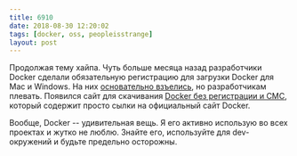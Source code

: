 ```yaml
---
title: 6910
date: 2018-08-30 12:20:02
tags: [docker, oss, peopleisstrange]
layout: post
---
```


Продолжая тему хайпа. Чуть больше месяца назад разработчики Docker сделали обязательную регистрацию для загрузки Docker для Mac и Windows. На них [основательно взъелись](https://github.com/docker/docker.github.io/issues/6910), но разработчикам плевать. Появился сайт для скачивания [Docker без регистрации и СМС](http://downloaddocker.com/), который содержит просто сылки на официальный сайт Docker.

Вообще, Docker -- удивительная вещь. Я его активно использую во всех проектах и жутко не люблю. Знайте его, используйте для dev-окружений и будьте предельно осторожны.
